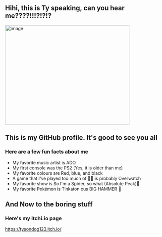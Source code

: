 ## Hihi, this is Ty speaking, can you hear me????!!!?!?!?
<img width="401" height="323" alt="image" src="https://github.com/user-attachments/assets/0631d456-cfb0-44d4-8e7b-2b3ee12f8b16" />

## This is my GitHub profile. It's good to see you all 

### Here are a few fun facts about me
* My favorite music artist is ADO 
* My first console was the PS2 (Yes, it is older than me)
* My favorite colours are Red, blue, and black
* A game that I've played too much of 🤔🤔 is probably Overwatch
* My favorite show is So I'm a Spider, so what (Absolute Peak)🤩
* My favorite Pokémon is Tinkaton cus BIG HAMMER 🔨

## And Now to the boring stuff 
### Here's my itchi.io page
https://tysondog123.itch.io/

<!--
**tysondog123/tysondog123** is a ✨ _special_ ✨ repository because its `README.md` (this file) appears on your GitHub profile.

Here are some ideas to get you started:

- 🔭 I’m currently working on ...
- 🌱 I’m currently learning ...
- 👯 I’m looking to collaborate on ...
- 🤔 I’m looking for help with ...
- 💬 Ask me about ...
- 📫 How to reach me: ...
- 😄 Pronouns: ...
- ⚡ Fun fact: ...
-->
